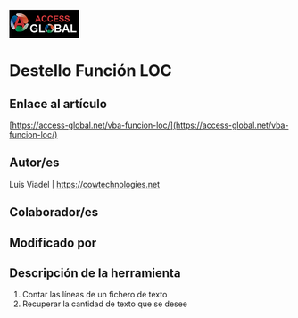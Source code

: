 ﻿![Access-global](/blob/main/Images/Logo1.png)
# Destello Función LOC
## Enlace al artículo
[https://access-global.net/vba-funcion-loc/](https://access-global.net/vba-funcion-loc/)
## Autor/es
Luis Viadel | https://cowtechnologies.net
## Colaborador/es

## Modificado por

## Descripción de la herramienta
1. Contar las líneas de un fichero de texto
2. Recuperar la cantidad de texto que se desee

